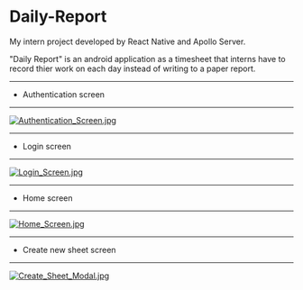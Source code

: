 # Daily-Report

My intern project developed by React Native and Apollo Server.

"Daily Report" is an android application as a timesheet that interns have to record thier work on each day instead of writing to a paper report.

----------------------------
- Authentication screen
----------------------------
[![Authentication_Screen.jpg](https://i.postimg.cc/KzyScB8F/Authentication_Screen.jpg)](https://postimg.cc/zLpP0LhP)

----------------------------
- Login screen
----------------------------
[![Login_Screen.jpg](https://i.postimg.cc/NFg3mtXz/Login_Screen.jpg)](https://postimg.cc/34cfQPnX)

----------------------------
- Home screen
----------------------------
[![Home_Screen.jpg](https://i.postimg.cc/NGDqYyqq/Home_Screen.jpg)](https://postimg.cc/Z0WDx55V)

----------------------------
- Create new sheet screen
----------------------------
[![Create_Sheet_Modal.jpg](https://i.postimg.cc/TPvCKXZM/Create_Sheet_Modal.jpg)](https://postimg.cc/Yv81PTrb)
